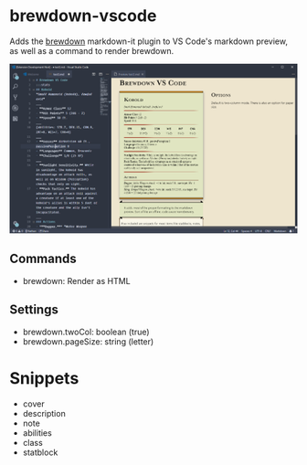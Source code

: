 # brewdown-vscode
Adds the [brewdown](https://github.com/trwolfe13/brewdown) markdown-it plugin to VS Code's markdown preview, as well as a command to render brewdown.

![preview](https://github.com/OfficerHalf/brewdown-vscode/raw/master/Preview.PNG)

## Commands
- brewdown: Render as HTML

## Settings
- brewdown.twoCol: boolean (true)
- brewdown.pageSize: string (letter)

# Snippets
- cover
- description
- note
- abilities
- class
- statblock

